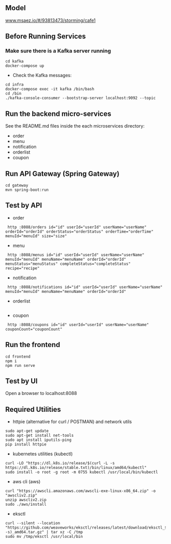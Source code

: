 # 

## Model
www.msaez.io/#/93813473/storming/cafe1

## Before Running Services
### Make sure there is a Kafka server running
```
cd kafka
docker-compose up
```
- Check the Kafka messages:
```
cd infra
docker-compose exec -it kafka /bin/bash
cd /bin
./kafka-console-consumer --bootstrap-server localhost:9092 --topic
```

## Run the backend micro-services
See the README.md files inside the each microservices directory:

- order
- menu
- notification
- orderlist
- coupon


## Run API Gateway (Spring Gateway)
```
cd gateway
mvn spring-boot:run
```

## Test by API
- order
```
 http :8088/orders id="id" userId="userId" userName="userName" orderId="orderId" orderStatus="orderStatus" orderTime="orderTime" menuId="menuId" size="size" 
```
- menu
```
 http :8088/menus id="id" userId="userId" userName="userName" menuId="menuId" menuName="menuName" orderId="orderId" menuStatus="menuStatus" completeStatus="completeStatus" recipe="recipe" 
```
- notification
```
 http :8088/notifications id="id" userId="userId" userName="userName" menuId="menuId" menuName="menuName" orderId="orderId" 
```
- orderlist
```
```
- coupon
```
 http :8088/coupons id="id" userId="userId" userName="userName" couponCount="couponCount" 
```


## Run the frontend
```
cd frontend
npm i
npm run serve
```

## Test by UI
Open a browser to localhost:8088

## Required Utilities

- httpie (alternative for curl / POSTMAN) and network utils
```
sudo apt-get update
sudo apt-get install net-tools
sudo apt install iputils-ping
pip install httpie
```

- kubernetes utilities (kubectl)
```
curl -LO "https://dl.k8s.io/release/$(curl -L -s https://dl.k8s.io/release/stable.txt)/bin/linux/amd64/kubectl"
sudo install -o root -g root -m 0755 kubectl /usr/local/bin/kubectl
```

- aws cli (aws)
```
curl "https://awscli.amazonaws.com/awscli-exe-linux-x86_64.zip" -o "awscliv2.zip"
unzip awscliv2.zip
sudo ./aws/install
```

- eksctl 
```
curl --silent --location "https://github.com/weaveworks/eksctl/releases/latest/download/eksctl_$(uname -s)_amd64.tar.gz" | tar xz -C /tmp
sudo mv /tmp/eksctl /usr/local/bin
```


